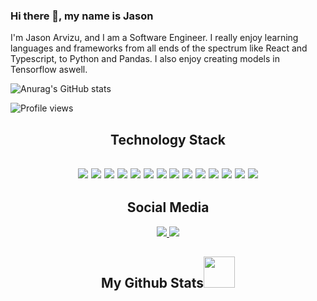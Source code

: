 ### Hi there 👋, my name is Jason

I'm Jason Arvizu, and I am a Software Engineer. I really enjoy learning languages and frameworks from all ends of the spectrum like React and Typescript, to Python and Pandas. I also enjoy creating models in Tensorflow aswell.

![Anurag's GitHub stats](https://github-readme-stats.vercel.app/api?username=jasonarvizu&theme=tokyonight&show_icons=true)

![Profile views](https://gpvc.arturio.dev/jasonarvizu)  

<h2 align="center">Technology Stack<h2>
  <p align="center">
 <img src="https://img.shields.io/badge/Python-00599C?style=flat-square&logo=python&logoColor=white"/>
<img src="https://img.shields.io/badge/-TypeScript-263238?style=flat-square&logo=typescript"/>
<img src="https://img.shields.io/badge/-C++-00599C?style=flat-square&logo=c"/>
<img src="https://img.shields.io/badge/-HTML5-E34F26?style=flat-square&logo=html5&logoColor=white"/>
<img src="https://img.shields.io/badge/-CSS3-1572B6?style=flat-square&logo=css3"/>
<img src="https://img.shields.io/badge/-Bootstrap-563D7C?style=flat-square&logo=bootstrap"/>
<img src="https://img.shields.io/badge/-Heroku-430098?style=flat-square&logo=heroku"/>
<img src="https://img.shields.io/badge/-JavaScript-black?style=flat-square&logo=javascript"/>
<img src="https://img.shields.io/badge/-Nodejs-black?style=flat-square&logo=Node.js"/>
<img src="https://img.shields.io/badge/-React-black?style=flat-square&logo=react"/>
<img src="https://img.shields.io/badge/-MongoDB-black?style=flat-square&logo=mongodb"/>
<img src="https://img.shields.io/badge/-MySQL-black?style=flat-square&logo=mysql"/>
<img src="https://img.shields.io/badge/-Git-black?style=flat-square&logo=git"/>
<img src="https://img.shields.io/badge/-GitHub-black?style=flat-square&logo=github"/>
</p>

  
  <h2 align="center">Social Media</h2>

  <p align="center">
  
<a href="https://www.linkedin.com/in/jasonarvizu/">
 <img src="https://img.shields.io/badge/-jasonarvizu-blue?style=flat-square&logo=Linkedin&logoColor=white&link=https://www.linkedin.com/in/ritik-rawal-698a18142/"/>
</a>
 <a href="https://twitter.com/jasonarv4">
 <img src="https://img.shields.io/badge/-jasonarvizu-blue?style=flat-square&logo=twitter&logoColor=white&link=https://twitter.com/ritikhere307"/>
</a>
</p>
  


<h2 align="center">
  My Github Stats<img src="https://media2.giphy.com/media/uB6eLycBCOl68/giphy.gif" width="50">
</h2>
